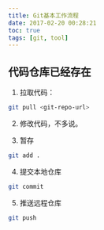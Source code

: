 ```yaml
---
title: Git基本工作流程
date: 2017-02-20 00:28:21
toc: true
tags: [git, tool]
---
```


## 代码仓库已经存在

1. 拉取代码：

```bash
git pull <git-repo-url>
```

2. 修改代码，不多说。

3. 暂存

```bash
git add .
```

4. 提交本地仓库

```bash
git commit
```

5. 推送远程仓库

```bash
git push
```

